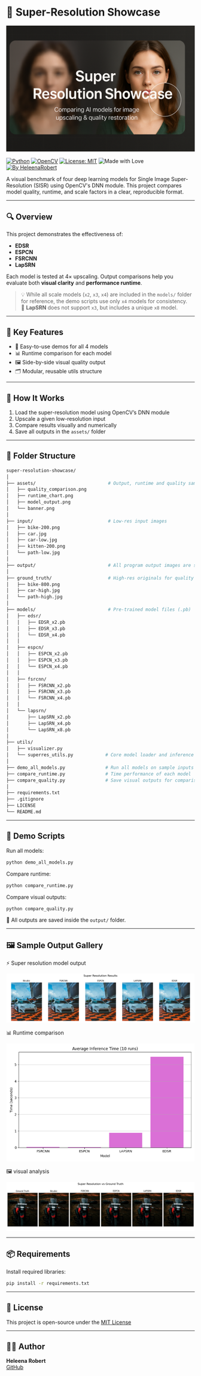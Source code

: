 
# 🌟 Super-Resolution Showcase

![Banner](assets/banner.png)

[![Python](https://img.shields.io/badge/Python-3.8%2B-blue?logo=python)](https://www.python.org/)
[![OpenCV](https://img.shields.io/badge/OpenCV-4.x-green?logo=opencv)](https://opencv.org/)
[![License: MIT](https://img.shields.io/badge/License-MIT-yellow.svg)](../LICENSE)
![Made with Love](https://img.shields.io/badge/Made%20with-%E2%9D%A4-lightpink)
[![By HeleenaRobert](https://img.shields.io/badge/By-HeleenaRobert-purple?logo=github)](https://github.com/HeleenaRobert)

A visual benchmark of four deep learning models for Single Image Super-Resolution (SISR) using OpenCV's DNN module. This project compares model quality, runtime, and scale factors in a clear, reproducible format.

---

## 🔍 Overview

This project demonstrates the effectiveness of:

- **EDSR**
- **ESPCN**
- **FSRCNN**
- **LapSRN**

Each model is tested at 4× upscaling. Output comparisons help you evaluate both **visual clarity** and **performance runtime**.

> 💡 While all scale models (`x2`, `x3`, `x4`) are included in the `models/` folder for reference, the demo scripts use only `x4` models for consistency.  
> 🔸 **LapSRN** does not support `x3`, but includes a unique `x8` model.

---

## 🚀 Key Features

- 🔧 Easy-to-use demos for all 4 models  
- 📊 Runtime comparison for each model  
- 🖼️ Side-by-side visual quality output  
- 🗂️ Modular, reusable utils structure

---

## 🧠 How It Works

1. Load the super-resolution model using OpenCV’s DNN module  
2. Upscale a given low-resolution input  
3. Compare results visually and numerically  
4. Save all outputs in the `assets/` folder

---

## 📂 Folder Structure

```bash
super-resolution-showcase/
│
├── assets/                           # Output, runtime and quality samples, banner
│   ├── quality_comparison.png
│   ├── runtime_chart.png
│   ├── model_output.png
│   └── banner.png
│
├── input/                            # Low-res input images
│   ├── bike-200.png
│   ├── car.jpg
│   ├── car-low.jpg
│   ├── kitten-200.png
│   └── path-low.jpg
│ 
├── output/                           # All program output images are saved here
│
├── ground_truth/                     # High-res originals for quality reference
│   ├── bike-800.png
│   ├── car-high.jpg
│   └── path-high.jpg
│ 
├── models/                           # Pre-trained model files (.pb)
│   ├── edsr/    
│   │   ├── EDSR_x2.pb
│   │   ├── EDSR_x3.pb
│   │   └── EDSR_x4.pb
│   │ 
│   ├── espcn/    
│   │   ├── ESPCN_x2.pb
│   │   ├── ESPCN_x3.pb
│   │   └── ESPCN_x4.pb
│   │ 
│   ├── fsrcnn/  
│   │   ├── FSRCNN_x2.pb
│   │   ├── FSRCNN_x3.pb
│   │   └── FSRCNN_x4.pb
│   │ 
│   └── lapsrn/   
│       ├── LapSRN_x2.pb
│       ├── LapSRN_x4.pb
│       └── LapSRN_x8.pb
│
├── utils/
│   ├── visualizer.py
│   └── superres_utils.py            # Core model loader and inference logic
│
├── demo_all_models.py               # Run all models on sample inputs
├── compare_runtime.py               # Time performance of each model
├── compare_quality.py               # Save visual outputs for comparison
│ 
├── requirements.txt
├── .gitignore
├── LICENSE
└── README.md
```

---

## 🧪 Demo Scripts

Run all models:

```bash
python demo_all_models.py
```

Compare runtime:

```bash
python compare_runtime.py
```

Compare visual outputs:

```bash
python compare_quality.py
```

📁 All outputs are saved inside the `output/` folder.

---

## 🖼️ Sample Output Gallery

⚡ Super resolution model output

![Model Output](assets/model_output.png)

📊 Runtime comparison

![Comparison](assets/runtime_chart.png)

🖼️ visual analysis

![Analysis](assets/quality_comparison.png)

---

## 📦 Requirements

Install required libraries:

```bash
pip install -r requirements.txt
```

---

## 🪪 License

This project is open-source under the [MIT License](LICENSE)

---

## 🙋‍♀️ Author

**Heleena Robert**  
[GitHub](https://github.com/HeleenaRobert)
